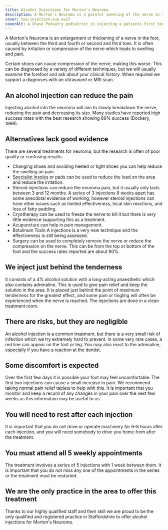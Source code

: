 ```yaml
---
title: Alcohol Injections for Morton’s Neuroma
description: A Morton's Neuroma is a painful sweeling of the nerve in the foot. Chase Podiatry can use alcohol injections to control the swelling and reduce pain.
cover: toe-injection-sue.avif
coverAlt: A Chase Podiatry podiatrist is injecting a patients first toe
---
```


A Morton's Neuroma is an enlargement or thickening of a nerve in the foot, usually between the third and fourth or second and third toes. 
It is often caused by irritation or compression of the nerve which leads to swelling and pain.

Certain shoes can cause compression of the nerve, making this worse.
This can be diagnosed by a variety of different techniques, but we will usually examine the forefoot and ask about your clinical history.
When required we support a diagnoses with an ultrasound or MRI scan.

## An alcohol injection can reduce the pain
Injecting alcohol into the neuroma will aim to slowly breakdown the nerve, reducing the pain and decreasing its size.
Many studies have reported high success rates with the best research showing 89% success (Dockery, 1999).

## Alternatives lack good evidence
There are several treatments for neuroma, but the research is often of poor quality or confusing results:
* Changing shoes and avoiding heeled or tight shoes you can help reduce the swelling an pain.
* [Specialist insoles](/treatments/biomechanics/#orthotics-orthosis) or pads can be used to reduce the load on the area and reduce the irritation.
* Steroid injections can reduce the neuroma pain, but it usually only lasts between 3 and 12 months. 
  A series of 3 injections 8 weeks apart has some anecdotal evidence of working, however steroid injections can have other issues such as limited effectiveness, local skin reactions, and loss of fatty padding.
* Cryotherapy can be used to freeze the nerve to kill it but there is very little evidence supporting this as a treatment. 
* Acupuncture can help in pain management.
* Botulinum Toxin A injections is a very new technique and the effectiveness is still being assessed.
* Surgery can be used to completely remove the nerve or reduce the compression on the nerve. 
  This can be from the top or bottom of the foot and the success rates reported are about 90%.

## We inject just behind the tenderness
It consists of a 4% alcohol solution with a long-acting anaesthetic which also contains adrenaline.
This is used to give pain relief and keep the solution in the area.
It is placed just behind the point of maximum tenderness for the greatest effect, and some pain or tingling will often be experienced when the nerve is reached.
The injections are done in a clean treatment room.

## There are risks, but they are negligible
An alcohol injection is a common treatment, but there is a very small risk of infection which we try extremely hard to prevent.
In some very rare cases, a red line can appear on the foot or leg.
You may also react to the adrenaline, especially if you have a reaction at the dentist.

## Some discomfort is expected
Over the first few days it is possible your foot may feel uncomfortable. The first two injections can cause a small increase in pain.
We recommend taking normal pain relief tablets to help with this.
It is important that you monitor and keep a record of any changes in your pain over the next few weeks as this information may be useful to us.

## You will need to rest after each injection
It is important that you do not drive or operate machinery for 6-8 hours after each injection, and you will need somebody to drive you home from after the treatment.

## You must attend all 5 weekly appointments
The treatment involves a series of 5 injections with 1 week between them. 
It is important that you do not miss any one of the appointments in the series or the treatment must be restarted.

## We are the only practice in the area to offer this treatment
Thanks to our highly qualified staff and their skill we are proud to be the only qualified and registered practice in Staffordshire to offer alcohol injections for Morton's Neuroma.
